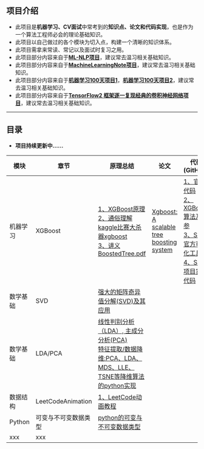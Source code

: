## 项目介绍

- 此项目是**机器学习、CV面试**中常考到的**知识点、论文和代码实现**，也是作为一个算法工程师必会的理论基础知识。
- 此项目以自己做过的各个模块为切入点，构建一个清晰的知识体系。
- 此项目需拿来常读、常记以及面试时复习之用。
- 此项目部分内容来自于[**ML-NLP项目**](https://github.com/NLP-LOVE/ML-NLP)，建议常去温习相关基础知识。
- 此项目部分内容来自于[**MachineLearningNote项目**](https://github.com/LeBron-Jian/MachineLearningNote)，建议常去温习相关基础知识。
- 此项目部分内容来自于[**机器学习100天项目1**](https://github.com/Avik-Jain/100-Days-of-ML-Code-Chinese-Version)，[**机器学习100天项目2**](https://github.com/MLEveryday/100-Days-Of-ML-Code)，建议常去温习相关基础知识。
- 此项目部分内容来自于[**TensorFlow2 框架逐一复现经典的卷积神经网络项目**](https://github.com/Keyird/DeepLearning-TensorFlow2)，建议常去温习相关基础知识。


------

## 目录

- **项目持续更新中......**

| 模块     | 章节                                                         | 原理总结                         | 论文    | 代码(GitHub)    |
| -------- | ------------------------------------------------------------ | --------------------------------------- | --------- | --------- |
| 机器学习 | XGBoost | [1、XGBoost原理](https://blog.csdn.net/a819825294/article/details/51206410)<br>[2、通俗理解kaggle比赛大杀器xgboost](https://blog.csdn.net/v_JULY_v/article/details/81410574)<br>[3、讲义BoostedTree.pdf](https://web.njit.edu/~usman/courses/cs675_spring20/BoostedTree.pdf) | [Xgboost: A scalable tree boosting system](https://dl.acm.org/doi/pdf/10.1145/2939672.2939785) | [1、官方代码](https://github.com/dmlc/xgboost)<br>[2、XGBoost算法及调参](https://www.cnblogs.com/wj-1314/p/9402324.html)<br>[3、Shap官方可视化工具](https://github.com/slundberg/shap)<br>[4、Shap项目实战代码](https://github.com/hanlinzhushe/MyProjects/tree/main/XGBoostAndShap)<br> |
| 数学基础 | SVD | [强大的矩阵奇异值分解(SVD)及其应用](https://www.cnblogs.com/LeftNotEasy/archive/2011/01/19/svd-and-applications.html) | []() | []() |
| 数学基础 | LDA/PCA | [线性判别分析（LDA）, 主成分分析(PCA)](https://www.cnblogs.com/LeftNotEasy/archive/2011/01/08/lda-and-pca-machine-learning.html)<br>[特征提取/数据降维:PCA、LDA、MDS、LLE、TSNE等降维算法的python实现](https://github.com/heucoder/dimensionality_reduction_alo_codes)<br> | []() | []() |
| 数据结构 | LeetCodeAnimation | [1、LeetCode动画教程](https://github.com/MisterBooo/LeetCodeAnimation)<br> | []() | []() |
| Python | 可变与不可变数据类型 | [python的可变与不可变数据类型](https://www.cnblogs.com/big-devil/p/7625898.html) | []() | []() |
| xxx | xxx | []() | []() | []() |
